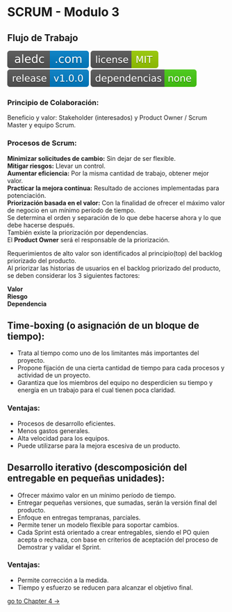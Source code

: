 # SCRUM - Modulo 3
## Flujo de Trabajo

[![aledc.com](https://github.com/aledc7/Scrum-Certification/blob/master/recursos/aledc.com.svg)](https://aledc.com)
[![License](https://github.com/aledc7/Scrum-Certification/blob/master/recursos/mit-license.svg)](https://aledc.com)
[![GitHub release](https://github.com/aledc7/Scrum-Certification/blob/master/recursos/release.svg)](https://aledc.com)
[![Dependencies](https://github.com/aledc7/Scrum-Certification/blob/master/recursos/dependencias-none.svg)](https://aledc.com)


### Principio de Colaboración:

Beneficio y valor:
Stakeholder (interesados) y Product Owner / Scrum Master y equipo Scrum.

### Procesos de Scrum:

__Minimizar solicitudes de cambio:__ Sin dejar de ser flexible.   
__Mitigar riesgos:__ Llevar un control.   
__Aumentar eficiencia:__ Por la misma cantidad de trabajo, obtener mejor valor.   
__Practicar la mejora contínua:__ Resultado de acciones implementadas para potenciación.   
__Priorización basada en el valor:__
Con la finalidad de ofrecer el máximo valor de negocio en un mínimo período de tiempo.    
Se determina el orden y separación de lo que debe hacerse ahora y lo que debe hacerse después.   
También existe la priorización por dependencias.   
El __Product Owner__ será el responsable de la priorización.   

Requerimientos de alto valor son identificados al principio(top) del backlog priorizado del producto.   
Al priorizar las historias de usuarios en el backlog priorizado del producto, se deben considerar los 3 siguientes factores:

__Valor__   
__Riesgo__   
__Dependencia__    


## Time-boxing (o asignación de un bloque de tiempo):
- Trata al tiempo como uno de los limitantes más importantes del proyecto.   
- Propone fijación de una cierta cantidad de tiempo para cada procesos y actividad de un proyecto.   
- Garantiza que los miembros del equipo no desperdicien su tiempo y energía en un trabajo para el cual tienen poca claridad.   

### Ventajas:

- Procesos de desarrollo eficientes.   
- Menos gastos generales.   
- Alta velocidad para los equipos.   
- Puede utilizarse para la mejora escesiva de un producto.   

## Desarrollo iterativo (descomposición del entregable en pequeñas unidades):
- Ofrecer máximo valor en un mínimo período de tiempo.  
- Entregar pequeñas versiones, que sumadas, serán la versión final del producto.  
- Enfoque en entregas tempranas, parciales.  
- Permite tener un modelo flexible para soportar cambios. 
- Cada Sprint está orientado a crear entregables, siendo el PO quien acepta o rechaza, con base en criterios de aceptación del proceso de Demostrar y validar el Sprint.  

### Ventajas:

- Permite corrección a la medida.   
- Tiempo y esfuerzo se reducen para alcanzar el objetivo final.   

[go to Chapter 4 ->](https://github.com/aledc7/Scrum-Certification/blob/master/modulo4.md)

